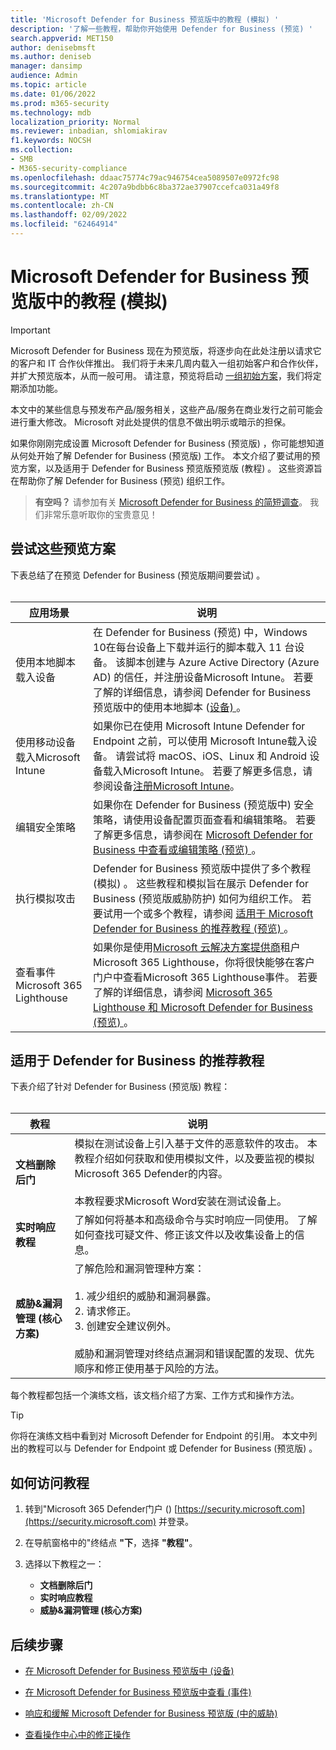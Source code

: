 ```yaml
---
title: 'Microsoft Defender for Business 预览版中的教程 (模拟) '
description: '了解一些教程，帮助你开始使用 Defender for Business (预览) '
search.appverid: MET150
author: denisebmsft
ms.author: deniseb
manager: dansimp
audience: Admin
ms.topic: article
ms.date: 01/06/2022
ms.prod: m365-security
ms.technology: mdb
localization_priority: Normal
ms.reviewer: inbadian, shlomiakirav
f1.keywords: NOCSH
ms.collection:
- SMB
- M365-security-compliance
ms.openlocfilehash: ddaac75774c79ac946754cea5089507e0972fc98
ms.sourcegitcommit: 4c207a9bdbb6c8ba372ae37907ccefca031a49f8
ms.translationtype: MT
ms.contentlocale: zh-CN
ms.lasthandoff: 02/09/2022
ms.locfileid: "62464914"
---
```

# <a name="tutorials-and-simulations-in-microsoft-defender-for-business-preview"></a>Microsoft Defender for Business 预览版中的教程 (模拟) 

> [!IMPORTANT]
> Microsoft Defender for Business 现在为预览版，将逐步向在此处注册以请求它的客户和 IT 合作伙伴[](https://aka.ms/mdb-preview)推出。 我们将于未来几周内载入一组初始客户和合作伙伴，并扩大预览版本，从而一般可用。 请注意，预览将启动 [一组初始方案](#try-these-preview-scenarios)，我们将定期添加功能。
> 
> 本文中的某些信息与预发布产品/服务相关，这些产品/服务在商业发行之前可能会进行重大修改。 Microsoft 对此处提供的信息不做出明示或暗示的担保。 

如果你刚刚完成设置 Microsoft Defender for Business (预览版) ，你可能想知道从何处开始了解 Defender for Business (预览版) 工作。 本文介绍了要试用的预览方案，以及适用于 Defender for Business 预览版预览版 (教程) 。 这些资源旨在帮助你了解 Defender for Business (预览) 组织工作。

>
> **有空吗？**
> 请参加有关 <a href="https://microsoft.qualtrics.com/jfe/form/SV_0JPjTPHGEWTQr4y" target="_blank">Microsoft Defender for Business 的简短调查</a>。 我们非常乐意听取你的宝贵意见！
>

## <a name="try-these-preview-scenarios"></a>尝试这些预览方案

下表总结了在预览 Defender for Business (预览版期间要尝试) 。 
<br/><br/>


| 应用场景  | 说明  |
|---------|---------|
| 使用本地脚本载入设备     | 在 Defender for Business (预览) 中，Windows 10在每台设备上下载并运行的脚本载入 11 台设备。 该脚本创建与 Azure Active Directory (Azure AD) 的信任，并注册设备Microsoft Intune。 若要了解的详细信息，请参阅 Defender for Business 预览版中的使用本地脚本 ([设备) ](mdb-onboard-devices.md#onboard-a-device-using-a-local-script-in-defender-for-business)。         |
| 使用移动设备载入Microsoft Intune     | 如果你已在使用 Microsoft Intune Defender for Endpoint 之前，可以使用 Microsoft Intune载入设备。 请尝试将 macOS、iOS、Linux 和 Android 设备载入Microsoft Intune。 若要了解更多信息，请参阅设备[注册Microsoft Intune](/mem/intune/enrollment/device-enrollment)。        |
| 编辑安全策略     | 如果你在 Defender for Business (预览版中) 安全策略，请使用设备配置页面查看和编辑策略。 若要了解更多信息，请参阅在 [Microsoft Defender for Business 中查看或编辑策略 (预览) ](mdb-view-edit-policies.md)。        |
| 执行模拟攻击   | Defender for Business 预览版中提供了多个教程 (模拟) 。 这些教程和模拟旨在展示 Defender for Business (预览版威胁防护) 如何为组织工作。 若要试用一个或多个教程，请参阅 [适用于 Microsoft Defender for Business 的推荐教程 (预览) ](#recommended-tutorials-for-defender-for-business)。         |
| 查看事件Microsoft 365 Lighthouse     | 如果你是使用[Microsoft 云解决方案提供商](/partner-center/enrolling-in-the-csp-program)租户Microsoft 365 Lighthouse，你将很快能够在客户门户中查看Microsoft 365 Lighthouse事件。 若要了解的详细信息，请参阅 [Microsoft 365 Lighthouse 和 Microsoft Defender for Business (预览) ](mdb-lighthouse-integration.md)。       |


## <a name="recommended-tutorials-for-defender-for-business"></a>适用于 Defender for Business 的推荐教程

下表介绍了针对 Defender for Business (预览版) 教程：
<br/><br/>


| 教程  | 说明  |
|---------|---------|
| **文档删除后门**     | 模拟在测试设备上引入基于文件的恶意软件的攻击。 本教程介绍如何获取和使用模拟文件，以及要监视的模拟Microsoft 365 Defender的内容。 <br/><br/>本教程要求Microsoft Word安装在测试设备上。   |
| **实时响应教程**     | 了解如何将基本和高级命令与实时响应一同使用。 了解如何查找可疑文件、修正该文件以及收集设备上的信息。   |
| **威胁&漏洞管理 (核心方案)**     | 了解危险和漏洞管理种方案： <br/><br/>1. 减少组织的威胁和漏洞暴露。 <br/>2. 请求修正。 <br/>3. 创建安全建议例外。 <br/><br/> 威胁和漏洞管理对终结点漏洞和错误配置的发现、优先顺序和修正使用基于风险的方法。      |

每个教程都包括一个演练文档，该文档介绍了方案、工作方式和操作方法。

> [!TIP]
> 你将在演练文档中看到对 Microsoft Defender for Endpoint 的引用。 本文中列出的教程可以与 Defender for Endpoint 或 Defender for Business (预览版) 。

## <a name="how-to-access-the-tutorials"></a>如何访问教程

1. 转到"Microsoft 365 Defender门户 () [https://security.microsoft.com](https://security.microsoft.com) 并登录。

2. 在导航窗格中的"终结点 **"下**，选择 **"教程"**。

3. 选择以下教程之一：

   - **文档删除后门**
   - **实时响应教程**
   - **威胁&漏洞管理 (核心方案)**

## <a name="next-steps"></a>后续步骤

- [在 Microsoft Defender for Business 预览版中 (设备) ](mdb-manage-devices.md)

- [在 Microsoft Defender for Business 预览版中查看 (事件) ](mdb-view-manage-incidents.md)

- [响应和缓解 Microsoft Defender for Business 预览版 (中的威胁) ](mdb-respond-mitigate-threats.md)

- [查看操作中心中的修正操作](mdb-review-remediation-actions.md)
